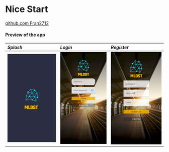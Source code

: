 # Nice Start
[github.com Fran2712 ](https://github.com/Fran2712)
#### Preview of the app

| *Splash*              | *Login*              | *Register*              |
|:--------------------|:-------------------|:----------------------|
| ![](img/Splash.PNG) | ![](img/Login.PNG) | ![](img/Register.PNG) |
